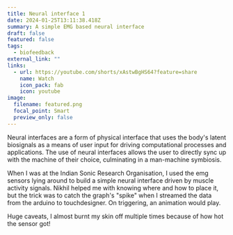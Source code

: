 ```yaml
---
title: Neural interface 1
date: 2024-01-25T13:11:38.418Z
summary: A simple EMG based neural interface
draft: false
featured: false
tags:
  - biofeedback
external_link: ""
links:
  - url: https://youtube.com/shorts/xAstwBgHS64?feature=share
    name: Watch
    icon_pack: fab
    icon: youtube
image:
  filename: featured.png
  focal_point: Smart
  preview_only: false
---
```

Neural interfaces are a form of physical interface that uses the body's latent biosignals as a means of user input for driving computational processes and applications. The use of neural interfaces allows the user to directly sync up with the machine of their choice, culminating in  a man-machine symbiosis.

When I was at the Indian Sonic Research Organisation, I used the emg sensors lying around to build a simple neural interface driven by muscle activity signals. Nikhil helped me with knowing where and how to place it, but the trick was to catch the graph's "spike" when I streamed the data from the arduino to touchdesigner. On triggering, an animation would play.

Huge caveats, I almost burnt my skin off multiple times because of how hot the sensor got!